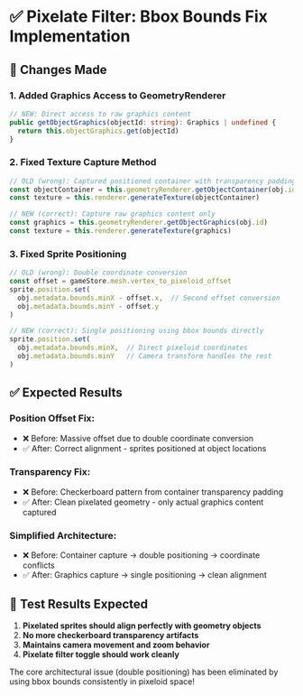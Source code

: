 # ✅ Pixelate Filter: Bbox Bounds Fix Implementation

## 🔧 **Changes Made**

### **1. Added Graphics Access to GeometryRenderer**
```typescript
// NEW: Direct access to raw graphics content
public getObjectGraphics(objectId: string): Graphics | undefined {
  return this.objectGraphics.get(objectId)
}
```

### **2. Fixed Texture Capture Method**
```typescript
// OLD (wrong): Captured positioned container with transparency padding
const objectContainer = this.geometryRenderer.getObjectContainer(obj.id)
const texture = this.renderer.generateTexture(objectContainer)

// NEW (correct): Capture raw graphics content only
const graphics = this.geometryRenderer.getObjectGraphics(obj.id)
const texture = this.renderer.generateTexture(graphics)
```

### **3. Fixed Sprite Positioning**
```typescript
// OLD (wrong): Double coordinate conversion
const offset = gameStore.mesh.vertex_to_pixeloid_offset
sprite.position.set(
  obj.metadata.bounds.minX - offset.x,  // Second offset conversion
  obj.metadata.bounds.minY - offset.y
)

// NEW (correct): Single positioning using bbox bounds directly
sprite.position.set(
  obj.metadata.bounds.minX,  // Direct pixeloid coordinates
  obj.metadata.bounds.minY   // Camera transform handles the rest
)
```

## ✅ **Expected Results**

### **Position Offset Fix:**
- ❌ Before: Massive offset due to double coordinate conversion
- ✅ After: Correct alignment - sprites positioned at object locations

### **Transparency Fix:**
- ❌ Before: Checkerboard pattern from container transparency padding
- ✅ After: Clean pixelated geometry - only actual graphics content captured

### **Simplified Architecture:**
- ❌ Before: Container capture → double positioning → coordinate conflicts
- ✅ After: Graphics capture → single positioning → clean alignment

## 🎯 **Test Results Expected**

1. **Pixelated sprites should align perfectly with geometry objects**
2. **No more checkerboard transparency artifacts**
3. **Maintains camera movement and zoom behavior**
4. **Pixelate filter toggle should work cleanly**

The core architectural issue (double positioning) has been eliminated by using bbox bounds consistently in pixeloid space!
